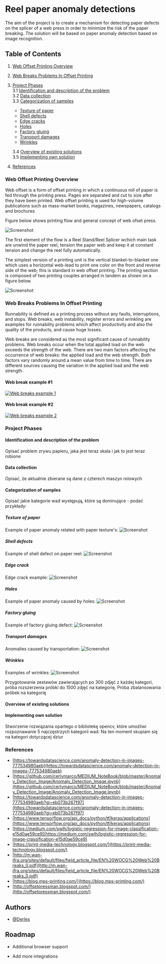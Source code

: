 
# Reel paper anomaly detections

The aim of the project is to create a mechanism for detecting paper defects on the splicer of a web press in order to minimize the risk of the paper breaking. The solution will be based on paper anomaly detection based on image recognition.


## Table of Contents


 1. [Web Offset Printing Overview](#web-offset-printing-overview)
 2. [Web Breaks Problems In Offset Printing](#web-breaks-problems-in-offsetrinting)
 3. [Project Phases](#project-phases)  
    3.1 [Identification and description of the problem](#identification-and-description-of-the-problem)  
    3.2 [Data collection](#data-collection)  
    3.3 [Categorization of samples](#categorization-of-samples)  
    - [Texture of paper](#texture-of-paper)
    - [Shell defects](#shell-defects)
    - [Edge cracks](#edge-crack)
    - [Holes](#holes)
    - [Factory gluing](#factory-gluing)
    - [Transport damages](#transport-damages)
    - [Wrinkles](#wrinkles)
    
    3.4 [Overview of existing solutions](#overview-of-existing-solutions)   
    3.5 [Implementing own solution](#implementing-own-solution)
 4. [References](#references)


### Web Offset Printing Overview

Web offset is a form of offset printing in which a continuous roll of paper is fed through the printing press. Pages are separated and cut to size after they have been printed. Web offset printing is used for high-volume publications such as mass-market books, magazines, newspapers, catalogs and brochures

Figure below shows printing flow and general concept of web ofset press.

  ![Screenshot](https://github.com/Derles/ReelPaperAnomalyDetections/blob/main/Images/Web-offset-press-components.jpg?raw=true)

The first element of the flow is a Reel Stand/Reel Splicer wchich main task are unwind the paper reel, tension the paper web and keep it at constant tension and
change the reel fully automatically.

The simplest version of a printing unit is the vertical blanket-to-blanket one which uses a horizontal web-lead to print one color on the front and reverse side of the web; this is standard in web offset printing.
 The printing section is composed of two printing couples arranged in tandem as shown on a figure below.

 ![Screenshot](https://github.com/Derles/ReelPaperAnomalyDetections/blob/main/Images/Blanket-to-blanket-printing-unit-of-a-web-offset-printing-press.jpg?raw=true)

 ### Web Breaks Problems In Offset Printing

Runnability is defined as a printing process without any faults, interruptions, and stops. Web breaks,
web instability, register errors and wrinkling are examples for runnability
problems which affect productivity and also the quality of the products, and
cause huge losses.

Web breaks are considered as the most significant cause of runnability
problems. Web breaks occur when the total applied load on the web exceeds
the strength of the web. There are two main factors affecting the occurrence
of web breaks: the applied load and the web strength. Both factors vary
randomly around a mean value from time to time. There are different sources
causing the variation in the applied load and the web strength.

#### Web break example #1
[![Web breaks example 1](https://github.com/Derles/ReelPaperAnomalyDetections/blob/main/Images/Web-breaks-example1.jpg?raw=true)](https://youtu.be/p3pbLeURK8Q?t=72s "Web breaks example 1")

#### Web break example #2
[![Web breaks example 2](https://github.com/Derles/ReelPaperAnomalyDetections/blob/main/Images/Web-breaks-example2.jpg?raw=true)](https://youtu.be/0fFKKYjYvJI?t=135s "Web breaks example 1")


### Project Phases

#### Identification and description of the problem

Opisać problem zrywu papieru, jaka jest teraz skala i jak to jest teraz robione

#### Data collection

Opisać, że aktualnie zbierane są dane z czterech maszyn rolowych

#### Categorization of samples

Opisać jakie kategorie wad występują, które są dominujące - podać przykłady:

##### Texture of paper
Example of paper anomaly related with paper texture's:
  ![Screenshot](https://github.com/Derles/ReelPaperAnomalyDetections/blob/main/Images/Texture-of-paper-exemple1.jpg?raw=true)

##### Shell defects
Example of shell defect on paper reel:
  ![Screenshot](https://github.com/Derles/ReelPaperAnomalyDetections/blob/main/Images/Texture-of-paper-exemple1.jpg?raw=true)

##### Edge crack
Edge crack example:
![Screenshot](https://github.com/Derles/ReelPaperAnomalyDetections/blob/main/Images/Edge-crac-example1.jpg?raw=true)

##### Holes
Example of paper anomaly caused by holes:
![Screenshot](https://github.com/Derles/ReelPaperAnomalyDetections/blob/main/Images/Hole-example1.jpg?raw=true)

##### Factory gluing
Example of factory gluing defect:
![Screenshot](https://github.com/Derles/ReelPaperAnomalyDetections/blob/main/Images/Factory-gluing-example1.jpg?raw=true)

##### Transport damages
Anomalies caused by transportation:
![Screenshot](https://github.com/Derles/ReelPaperAnomalyDetections/blob/main/Images/Transport-damages-example1.jpg?raw=true)

##### Wrinkles
Examples of wrinkles:
![Screenshot](https://github.com/Derles/ReelPaperAnomalyDetections/blob/main/Images/Wrinkles-example1.jpg?raw=true)


Przygotowanie zestawów zawierających po 300 zdjęć z każdej kategori, próba rozszerzenia próbki do 1500 zdjęć na kategorię.
Próba zbalansowania próbek na kategorię

#### Overview of existing solutions



#### Implementing own solution

Stworzenie rozwiązania opartego o bibliotekę opencv, które umożliwi rozpoznawanie 5 najczęstrzych kategorii wad. Na ten moment skupiam się na kategori dotyczącej dziur

### References

- [https://towardsdatascience.com/anomaly-detection-in-images-777534980aeb](https://towardsdatascience.com/anomaly-detection-in-images-777534980aeb)
- [https://github.com/cerlymarco/MEDIUM_NoteBook/blob/master/Anomaly_Detection_Image/Anomaly_Detection_Image.ipynb](https://github.com/cerlymarco/MEDIUM_NoteBook/blob/master/Anomaly_Detection_Image/Anomaly_Detection_Image.ipynb)
- [https://towardsdatascience.com/anomaly-detection-in-images-777534980aeb?gi=eb073b267f97](https://towardsdatascience.com/anomaly-detection-in-images-777534980aeb?gi=eb073b267f97)
- [https://www.tensorflow.org/api_docs/python/tf/keras/applications](https://www.tensorflow.org/api_docs/python/tf/keras/applications)
- [https://medium.com/swlh/logistic-regression-for-image-classification-e15d0ae59ce9](https://medium.com/swlh/logistic-regression-for-image-classification-e15d0ae59ce9)
- [https://print-media-technology.blogspot.com/](https://print-media-technology.blogspot.com/)
- [http://m.wan-ifra.org/sites/default/files/field_article_file/EN%20WOCG%20Web%20Breaks_0.pdf](http://m.wan-ifra.org/sites/default/files/field_article_file/EN%20WOCG%20Web%20Breaks_0.pdf)
- [https://blog.mps-printing.com/](https://blog.mps-printing.com/)
- [http://offsetpressman.blogspot.com/](http://offsetpressman.blogspot.com/)

## Authors

- [@Derles](https://github.com/Derles)


## Roadmap

- Additional browser support

- Add more integrations

